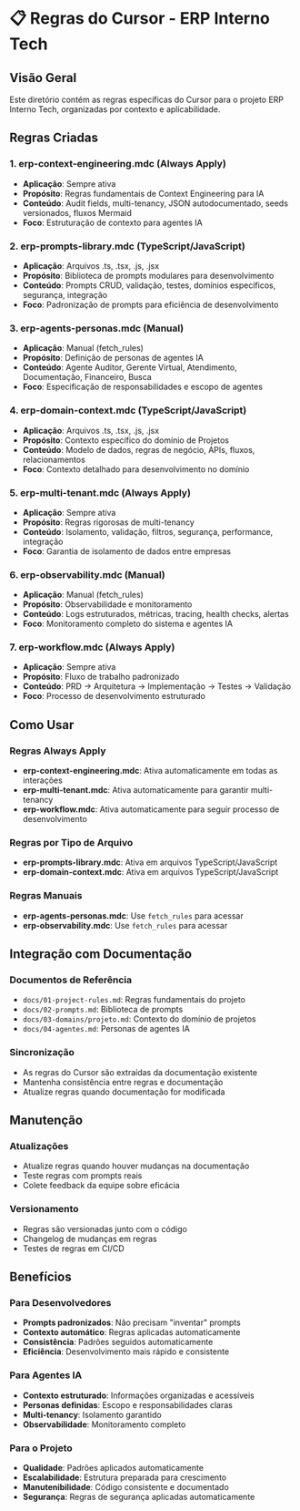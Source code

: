 # 📋 Regras do Cursor - ERP Interno Tech

## Visão Geral

Este diretório contém as regras específicas do Cursor para o projeto ERP Interno Tech, organizadas por contexto e aplicabilidade.

## Regras Criadas

### 1. **erp-context-engineering.mdc** (Always Apply)
- **Aplicação**: Sempre ativa
- **Propósito**: Regras fundamentais de Context Engineering para IA
- **Conteúdo**: Audit fields, multi-tenancy, JSON autodocumentado, seeds versionados, fluxos Mermaid
- **Foco**: Estruturação de contexto para agentes IA

### 2. **erp-prompts-library.mdc** (TypeScript/JavaScript)
- **Aplicação**: Arquivos .ts, .tsx, .js, .jsx
- **Propósito**: Biblioteca de prompts modulares para desenvolvimento
- **Conteúdo**: Prompts CRUD, validação, testes, domínios específicos, segurança, integração
- **Foco**: Padronização de prompts para eficiência de desenvolvimento

### 3. **erp-agents-personas.mdc** (Manual)
- **Aplicação**: Manual (fetch_rules)
- **Propósito**: Definição de personas de agentes IA
- **Conteúdo**: Agente Auditor, Gerente Virtual, Atendimento, Documentação, Financeiro, Busca
- **Foco**: Especificação de responsabilidades e escopo de agentes

### 4. **erp-domain-context.mdc** (TypeScript/JavaScript)
- **Aplicação**: Arquivos .ts, .tsx, .js, .jsx
- **Propósito**: Contexto específico do domínio de Projetos
- **Conteúdo**: Modelo de dados, regras de negócio, APIs, fluxos, relacionamentos
- **Foco**: Contexto detalhado para desenvolvimento no domínio

### 5. **erp-multi-tenant.mdc** (Always Apply)
- **Aplicação**: Sempre ativa
- **Propósito**: Regras rigorosas de multi-tenancy
- **Conteúdo**: Isolamento, validação, filtros, segurança, performance, integração
- **Foco**: Garantia de isolamento de dados entre empresas

### 6. **erp-observability.mdc** (Manual)
- **Aplicação**: Manual (fetch_rules)
- **Propósito**: Observabilidade e monitoramento
- **Conteúdo**: Logs estruturados, métricas, tracing, health checks, alertas
- **Foco**: Monitoramento completo do sistema e agentes IA

### 7. **erp-workflow.mdc** (Always Apply)
- **Aplicação**: Sempre ativa
- **Propósito**: Fluxo de trabalho padronizado
- **Conteúdo**: PRD → Arquitetura → Implementação → Testes → Validação
- **Foco**: Processo de desenvolvimento estruturado

## Como Usar

### Regras Always Apply
- **erp-context-engineering.mdc**: Ativa automaticamente em todas as interações
- **erp-multi-tenant.mdc**: Ativa automaticamente para garantir multi-tenancy
- **erp-workflow.mdc**: Ativa automaticamente para seguir processo de desenvolvimento

### Regras por Tipo de Arquivo
- **erp-prompts-library.mdc**: Ativa em arquivos TypeScript/JavaScript
- **erp-domain-context.mdc**: Ativa em arquivos TypeScript/JavaScript

### Regras Manuais
- **erp-agents-personas.mdc**: Use `fetch_rules` para acessar
- **erp-observability.mdc**: Use `fetch_rules` para acessar

## Integração com Documentação

### Documentos de Referência
- `docs/01-project-rules.md`: Regras fundamentais do projeto
- `docs/02-prompts.md`: Biblioteca de prompts
- `docs/03-domains/projeto.md`: Contexto do domínio de projetos
- `docs/04-agentes.md`: Personas de agentes IA

### Sincronização
- As regras do Cursor são extraídas da documentação existente
- Mantenha consistência entre regras e documentação
- Atualize regras quando documentação for modificada

## Manutenção

### Atualizações
- Atualize regras quando houver mudanças na documentação
- Teste regras com prompts reais
- Colete feedback da equipe sobre eficácia

### Versionamento
- Regras são versionadas junto com o código
- Changelog de mudanças em regras
- Testes de regras em CI/CD

## Benefícios

### Para Desenvolvedores
- **Prompts padronizados**: Não precisam "inventar" prompts
- **Contexto automático**: Regras aplicadas automaticamente
- **Consistência**: Padrões seguidos automaticamente
- **Eficiência**: Desenvolvimento mais rápido e consistente

### Para Agentes IA
- **Contexto estruturado**: Informações organizadas e acessíveis
- **Personas definidas**: Escopo e responsabilidades claras
- **Multi-tenancy**: Isolamento garantido
- **Observabilidade**: Monitoramento completo

### Para o Projeto
- **Qualidade**: Padrões aplicados automaticamente
- **Escalabilidade**: Estrutura preparada para crescimento
- **Manutenibilidade**: Código consistente e documentado
- **Segurança**: Regras de segurança aplicadas automaticamente
